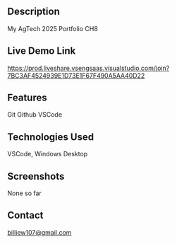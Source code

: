 ## Description
My AgTech 2025 Portfolio CH8
## Live Demo Link
https://prod.liveshare.vsengsaas.visualstudio.com/join?7BC3AF4524939E1D73E1F67F490A5AA40D22
## Features 
Git Github VSCode
## Technologies Used
VSCode, Windows Desktop
## Screenshots
None so far
## Contact 
billiew107@gmail.com